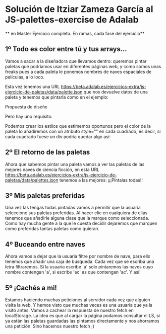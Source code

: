 # Solución de Itziar Zameza García al JS-palettes-exercise de Adalab

** en Master Ejercicio completo. En ramas, cada fase del ejercicio**

## 1º Todo es color entre tú y tus arrays...

Vamos a sacar a la diseñadora que llevamos dentro: queremos pintar paletas que podríamos usar en diferentes páginas web, y como somos unas freaks pues a cada paleta le ponemos nombres de naves espaciales de películas, a lo loco.

Esta vez tenemos una URL https://beta.adalab.es/ejercicios-extra/js-ejercicio-de-paletas/data/palette.json que nos devuelve datos de una paleta y tenemos que pintarla como en el ejemplo:

Propuesta de diseño

Pero hay uno requisito:

Podemos crear los estilos que estimemos oportunos pero el color de la paleta lo añadiremos con un atributo style="" en cada cuadrado, es decir, si cada cuadrado fuese un div podría quedar algo así:

## 2º El retorno de las paletas

Ahora que sabemos pintar una paleta vamos a ver las paletas de las mejores naves de ciencia ficción, en esta URL https://beta.adalab.es/ejercicios-extra/js-ejercicio-de-paletas/data/palettes.json tenemos a las mejores: ¡¡¡Píntalas todas!!

## 3º Mis paletas preferidas

Una vez las tengas todas pintadas vamos a permitir que la usuaria seleccione sus paletas preferidas. Al hacer clic en cualquiera de ellas tenemos que añadirle alguna clase que la marque como seleccionada. Como hay mucha gente a la que le cuesta decidir dejaremos que marquen como preferidas tantas paletas como quieran.

## 4º Buceando entre naves

Ahora vamos a dejar que la usuaria filtre por nombre de nave, para ello tenemos que añadir una caja de búsqueda. Cada vez que se escriba una letra filtraremos. Si la usuaria escribe 'a' solo pintaremos las naves cuyo nombre contengan 'a', si escribe 'ac' as que contengan 'ac'. Y así!

## 5º ¡Cachés a mi!

Estamos haciendo muchas peticiones al servidor cada vez que alguien visita la web. Y hemos visto que muchas veces es una usuaria que ya la visitó antes. Vamos a cachear la respuesta de nuestro fetch en localStorage. La idea es que al cargar la página podamos consultar el LS, si ya están las paletas guardadas las pintamos directamente y nos ahorramos una petición. Sino hacemos nuestro fetch ;)
